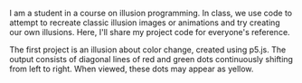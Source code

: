 I am a student in a course on illusion programming.
In class, we use code to attempt to recreate classic illusion images or animations and try creating our own illusions.
Here, I'll share my project code for everyone's reference.

The first project is an illusion about color change, created using p5.js. 
The output consists of diagonal lines of red and green dots continuously shifting from left to right. When viewed, these dots may appear as yellow.
